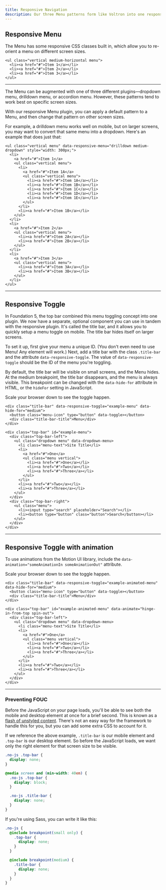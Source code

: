 ```yaml
---
title: Responsive Navigation
description: Our three Menu patterns form like Voltron into one responsive Menu plugin, which allows you to switch between patterns at different screen sizes.
---
```


## Responsive Menu

The Menu has some responsive CSS classes built in, which allow you to re-orient a menu on different screen sizes.

```html_example
<ul class="vertical medium-horizontal menu">
  <li><a href="#">Item 1</a></li>
  <li><a href="#">Item 2</a></li>
  <li><a href="#">Item 3</a></li>
</ul>
```

---

The Menu can be augmented with one of three different plugins&mdash;dropdown menu, drilldown menu, or accordion menu. However, these patterns tend to work best on specific screen sizes.

With our responsive Menu plugin, you can apply a default pattern to a Menu, and then change that pattern on other screen sizes.

For example, a drilldown menu works well on mobile, but on larger screens, you may want to convert that same menu into a dropdown. Here's an example that does just that:

```html_example
<ul class="vertical menu" data-responsive-menu="drilldown medium-dropdown" style="width: 300px;">
  <li>
    <a href="#">Item 1</a>
    <ul class="vertical menu">
      <li>
        <a href="#">Item 1A</a>
        <ul class="vertical menu">
          <li><a href="#">Item 1A</a></li>
          <li><a href="#">Item 1B</a></li>
          <li><a href="#">Item 1C</a></li>
          <li><a href="#">Item 1D</a></li>
          <li><a href="#">Item 1E</a></li>
        </ul>
      </li>
      <li><a href="#">Item 1B</a></li>
    </ul>
  </li>
  <li>
    <a href="#">Item 2</a>
    <ul class="vertical menu">
      <li><a href="#">Item 2A</a></li>
      <li><a href="#">Item 2B</a></li>
    </ul>
  </li>
  <li>
    <a href="#">Item 3</a>
    <ul class="vertical menu">
      <li><a href="#">Item 3A</a></li>
      <li><a href="#">Item 3B</a></li>
    </ul>
  </li>
</ul>
```

---

## Responsive Toggle

In Foundation 5, the top bar combined this menu toggling concept into one plugin. We now have a separate, optional component you can use in tandem with the responsive plugin. It's called the title bar, and it allows you to quickly setup a menu toggle on mobile. The title bar hides itself on larger screens.

To set it up, first give your menu a unique ID. (You don't even need to use Menu! Any element will work.) Next, add a title bar with the class `.title-bar` and the attribute `data-responsive-toggle`. The value of `data-responsive-toggle` should be the ID of the menu you're toggling.

By default, the title bar will be visible on small screens, and the Menu hides. At the medium breakpoint, the title bar disappears, and the menu is always visible. This breakpoint can be changed with the `data-hide-for` attribute in HTML, or the `hideFor` setting in JavaScript.

<div class="primary callout show-for-medium">
  <p>Scale your browser down to see the toggle happen.</p>
</div>

```html_example
<div class="title-bar" data-responsive-toggle="example-menu" data-hide-for="medium">
  <button class="menu-icon" type="button" data-toggle></button>
  <div class="title-bar-title">Menu</div>
</div>

<div class="top-bar" id="example-menu">
  <div class="top-bar-left">
    <ul class="dropdown menu" data-dropdown-menu>
      <li class="menu-text">Site Title</li>
      <li>
        <a href="#">One</a>
        <ul class="menu vertical">
          <li><a href="#">One</a></li>
          <li><a href="#">Two</a></li>
          <li><a href="#">Three</a></li>
        </ul>
      </li>
      <li><a href="#">Two</a></li>
      <li><a href="#">Three</a></li>
    </ul>
  </div>
  <div class="top-bar-right">
    <ul class="menu">
      <li><input type="search" placeholder="Search"></li>
      <li><button type="button" class="button">Search</button></li>
    </ul>
  </div>
</div>
```

---

## Responsive Toggle with animation

To use animations from the Motion UI library, include the <code>data-animation="someAnimationIn someAnimationOut"</code> attribute.

<div class="primary callout show-for-medium">
  <p>Scale your browser down to see the toggle happen.</p>
</div>

```html_example
<div class="title-bar" data-responsive-toggle="example-animated-menu" data-hide-for="medium">
  <button class="menu-icon" type="button" data-toggle></button>
  <div class="title-bar-title">Menu</div>
</div>

<div class="top-bar" id="example-animated-menu" data-animate="hinge-in-from-top spin-out">
  <div class="top-bar-left">
    <ul class="dropdown menu" data-dropdown-menu>
      <li class="menu-text">Site Title</li>
      <li>
        <a href="#">One</a>
        <ul class="menu vertical">
          <li><a href="#">One</a></li>
          <li><a href="#">Two</a></li>
          <li><a href="#">Three</a></li>
        </ul>
      </li>
      <li><a href="#">Two</a></li>
      <li><a href="#">Three</a></li>
    </ul>
  </div>
</div>
```

---


### Preventing FOUC

Before the JavaScript on your page loads, you'll be able to see both the mobile and desktop element at once for a brief second. This is known as a [flash of unstyled content](https://en.wikipedia.org/wiki/Flash_of_unstyled_content). There's not an easy way for the framework to handle this for you, but you can add some extra CSS to account for it.

If we reference the above example, `.title-bar` is our mobile element and `.top-bar` is our desktop element. So before the JavaScript loads, we want only the right element for that screen size to be visible.

```css
.no-js .top-bar {
  display: none;
}

@media screen and (min-width: 40em) {
  .no-js .top-bar {
    display: block;
  }

  .no-js .title-bar {
    display: none;
  }
}
```

If you're using Sass, you can write it like this:

```scss
.no-js {
  @include breakpoint(small only) {
    .top-bar {
      display: none;
    }
  }

  @include breakpoint(medium) {
    .title-bar {
      display: none;
    }
  }
}
```
